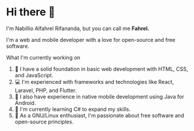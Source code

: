 # Hi there 👋

I'm Nabillio Alfahrel Rifananda, but you can call me <b>Fahrel.</b>

I'm a web and mobile developer with a love for open-source and free software.

What I'm currently working on

<ol>
    <li>🌱 I have a solid foundation in basic web development with HTML, CSS, and JavaScript.</li>
    <li>💻 I'm experienced with frameworks and technologies like React, Laravel, PHP, and Flutter.</li>
    <li>📱 I also have experience in native mobile development using Java for Android.</li>
    <li>🚀 I'm currently learning C# to expand my skills.</li>   
    <li>🐧 As a GNU/Linux enthusiast, I'm passionate about free software and open-source principles.</li>    
</ol>

    
    

    

    


